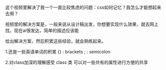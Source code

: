 这个视频里解决了我一个一直比较焦虑的问题：css如何记忆？我怎么才能想起来去用？

视频里的解决方案是，一般来说从设计稿出发，你想要实现什么效果，就去网上找，现在ai很发达，简单的描述应该能

给出解决方案，然后积累这些经验，就会熟练起来。

1.还是一些英语单词的积累
    {} : brackets
    ; : semicolon

2.对class加深的理解感受
    class 类 可以对一些共有的属性进行方便的共享